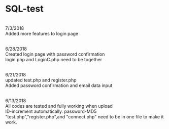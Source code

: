 # SQL-test
<br>7/3/2018
<br>Added more features to login page

<br>6/28/2018
<br>Created login page with password confirmation
<br>login.php and LoginC.php need to be together

<br>6/21/2018
<br>updated test.php and register.php
<br>Added password confirmation and email data input

<br>6/13/2018
<br>All codes are tested and fully working when upload
<br>ID-increment automatically. password-MD5
<br>"test.php","register.php",and "connect.php" need to be in one file to make it work. 
